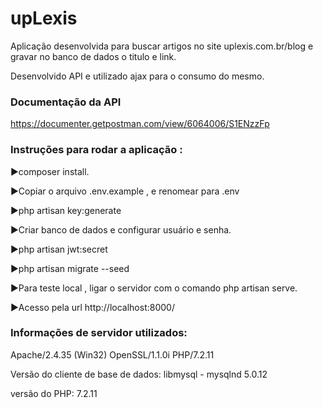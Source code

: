 # upLexis
Aplicação desenvolvida para buscar artigos no site uplexis.com.br/blog e gravar no banco de dados o titulo e link.

Desenvolvido API e utilizado ajax para o consumo do mesmo.

### Documentação da API

https://documenter.getpostman.com/view/6064006/S1ENzzFp

### Instruções para rodar a aplicação : 


►composer install.

►Copiar o arquivo .env.example , e renomear para .env

►php artisan key:generate

►Criar banco de dados e configurar usuário e senha.

►php artisan jwt:secret

►php artisan migrate --seed

►Para teste local , ligar o servidor com o comando php artisan serve.

►Acesso pela url http://localhost:8000/


### Informações de servidor utilizados:
Apache/2.4.35 (Win32) OpenSSL/1.1.0i PHP/7.2.11

Versão do cliente de base de dados: libmysql - mysqlnd 5.0.12

versão do PHP: 7.2.11
